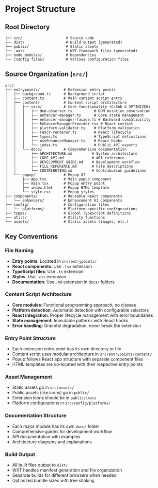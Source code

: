 # Project Structure

## Root Directory
```
├── src/                    # Source code
├── dist/                   # Build output (generated)
├── public/                 # Static assets
├── .wxt/                   # WXT framework files (generated)
├── node_modules/           # Dependencies
└── [config files]          # Various configuration files
```

## Source Organization (`src/`)
```
src/
├── entrypoints/           # Extension entry points
│   ├── background.ts      # Background script
│   ├── content.ts         # Main content script entry
│   ├── content/           # Content script architecture
│   │   ├── core/          # Core functionality (CLEAN & OPTIMIZED)
│   │   │   ├── dom-observer.ts          # DOM mutation observation
│   │   │   ├── enhancer-manager.ts      # Core state management
│   │   │   ├── enhancer-manager-facade.ts # Backward compatibility
│   │   │   ├── EnhancerManagerProvider.tsx # React context
│   │   │   ├── platform-validator.ts    # Platform validation
│   │   │   ├── react-renderer.ts        # React lifecycle
│   │   │   ├── types.ts                 # TypeScript definitions
│   │   │   ├── useEnhancerManager.ts    # React hooks
│   │   │   └── index.ts                 # Public API exports
│   │   └── docs/          # Comprehensive documentation
│   │       ├── ARCHITECTURE.md         # System architecture
│   │       ├── CORE_API.md             # API reference
│   │       ├── DEVELOPMENT_GUIDE.md    # Development workflow
│   │       ├── FILE_REFERENCE.md       # File descriptions
│   │       └── CONTRIBUTING.md         # Contribution guidelines
│   └── popup/             # Popup UI
│       ├── App.tsx        # Main popup component
│       ├── main.tsx       # Popup entry point
│       ├── index.html     # Popup HTML template
│       └── style.css      # Popup styles
├── components/            # Reusable React components
│   └── enhancers/         # Enhancement UI components
├── config/                # Configuration files
│   └── platforms/         # Platform-specific configurations
├── types/                 # Global TypeScript definitions
├── utils/                 # Utility functions
└── assets/                # Static assets (images, etc.)
```

## Key Conventions

### File Naming
- **Entry points**: Located in `src/entrypoints/`
- **React components**: Use `.tsx` extension
- **TypeScript files**: Use `.ts` extension
- **Styles**: Use `.css` extension
- **Documentation**: Use `.md` extension in `docs/` folders

### Content Script Architecture
- **Core modules**: Functional programming approach, no classes
- **Platform detection**: Automatic detection with configurable selectors
- **React integration**: Proper lifecycle management with error boundaries
- **State management**: Immutable patterns with React hooks
- **Error handling**: Graceful degradation, never break the extension

### Entry Point Structure
- Each extension entry point has its own directory or file
- Content script uses modular architecture in `src/entrypoints/content/`
- Popup follows React app structure with separate component files
- HTML templates are co-located with their respective entry points

### Asset Management
- Static assets go in `src/assets/`
- Public assets (like icons) go in `public/`
- Extension icons should be in `public/icon/`
- Platform configurations in `src/config/platforms/`

### Documentation Structure
- Each major module has its own `docs/` folder
- Comprehensive guides for development workflow
- API documentation with examples
- Architecture diagrams and explanations

### Build Output
- All built files output to `dist/`
- WXT handles manifest generation and file organization
- Separate builds for different browsers when needed
- Optimized bundle sizes with tree shaking
